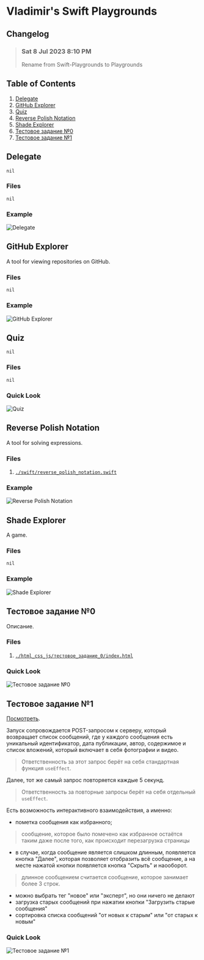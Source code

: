 # Vladimir's Swift Playgrounds

## Changelog
> ### Sat 8 Jul 2023 8:10 PM
> Rename from Swift-Playgrounds to Playgrounds

## Table of Contents
1. [Delegate](https://github.com/VladimirCreator/Playgrounds#delegate)
1. [GitHub Explorer](https://github.com/VladimirCreator/Playgrounds#github-explorer)
1. [Quiz](https://github.com/VladimirCreator/Playgrounds#quiz)
1. [Reverse Polish Notation](https://github.com/VladimirCreator/Playgrounds#reverse-polish-notation)
1. [Shade Explorer](https://github.com/VladimirCreator/Playgrounds#shade-explorer)
1. [Тестовое задание №0](https://github.com/VladimirCreator/Playgrounds#%D1%82%D0%B5%D1%81%D1%82%D0%BE%D0%B2%D0%BE%D0%B5-%D0%B7%D0%B0%D0%B4%D0%B0%D0%BD%D0%B8%D0%B5-0)
1. [Тестовое задание №1](https://github.com/VladimirCreator/Playgrounds/tree/%D1%82%D0%B5%D1%81%D1%82%D0%BE%D0%B2%D0%BE%D0%B5-%D0%B7%D0%B0%D0%B4%D0%B0%D0%BD%D0%B8%D0%B5-1#%D1%82%D0%B5%D1%81%D1%82%D0%BE%D0%B2%D0%BE%D0%B5-%D0%B7%D0%B0%D0%B4%D0%B0%D0%BD%D0%B8%D0%B5-1)

## Delegate
`nil`

### Files
`nil`

### Example
![Delegate](./videos/delegate.gif)

## GitHub Explorer
A tool for viewing repositories on GitHub.

### Files
`nil`

### Example
![GitHub Explorer](./videos/github_explorer.gif)

## Quiz
`nil`

### Files
`nil`

### Quick Look
![Quiz](./videos/quiz.gif)

## Reverse Polish Notation
A tool for solving expressions.

### Files
1. [`./swift/reverse_polish_notation.swift`](./swift/reverse_polish_notation.swift)

### Example
![Reverse Polish Notation](./photos/reverse_polish_notation.png)

## Shade Explorer
A game.

### Files
`nil`

### Example
![Shade Explorer](./videos/shade_explorer.gif)

## Тестовое задание №0
Описание.

### Files
1. [`./html_css_js/тестовое_задание_0/index.html`](./html_css_js/тестовое_задание_0/index.html)

### Quick Look
![Тестовое задание №0](./videos/тестовое_задание_0.gif)

## Тестовое задание №1
[Посмотреть](https://application-m78h6t34y-thisusernameisalreadybusy.vercel.app/).

Запуск сопровождается POST-запросом к серверу, который возвращает список сообщений, где у каждого сообщения есть уникальный идентификатор, дата публикации, автор, содержимое и список вложений, который включает в себя фотографии и видео.

> Ответственность за этот запрос берёт на себя стандартная функция `useEffect`.

Далее, тот же самый запрос повторяется каждые 5 секунд.

> Ответственность за повторные запросы берёт на себя отдельный `useEffect`.

Есть возможность интерактивного взаимодействия, а именно:

- пометка сообщения как избранного;
> сообщение, которое было помечено как избранное остаётся таким даже после того, как происходит перезагрузка страницы

- в случае, когда сообщение является слишком длинным, появляется кнопка "Далее", которая позволяет отобразить всё сообщение, а на месте нажатой кнопки появляется кнопка "Скрыть" и наооборот.

> длинное сообщением считается сообщение, которое занимает более 3 строк.

- можно выбрать тег "новое" или "эксперт", но они ничего не делают
- загрузка старых сообщений при нажатии кнопки "Загрузить старые сообщения"
- сортировка списка сообщений "от новых к старым" или "от старых к новым"

### Quick Look
![Тестовое задание №1](./videos/тестовое_задание_1.gif)
